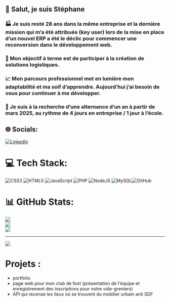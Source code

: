 
## 👋 Salut, je suis Stéphane
### 🏭 Je suis resté 28 ans dans la même entreprise et la dernière mission qui m’a été attribuée (key user) lors de la mise en place d’un nouvel ERP a été le déclic pour commencer une reconversion dans le développement web.
### 🎯 Mon objectif à terme est de participer à la création de solutions logistiques. 
### 📈 Mon parcours professionnel met en lumière mon adaptabilité et ma soif d’apprendre. Aujourd’hui j’ai besoin de vous pour continuer à me développer.
### 📢 Je suis à la recherche d’une alternance d’un an à partir de mars 2025, au rythme de 4 jours en entreprise / 1 jour à l’école.


## 🌐 Socials:
[![LinkedIn](https://img.shields.io/badge/LinkedIn-%230077B5.svg?logo=linkedin&logoColor=white)](https://www.linkedin.com/in/st%C3%A9phane-le-guern-a84b31263/) 

# 💻 Tech Stack:
![CSS3](https://img.shields.io/badge/css3-%231572B6.svg?style=for-the-badge&logo=css3&logoColor=white) ![HTML5](https://img.shields.io/badge/html5-%23E34F26.svg?style=for-the-badge&logo=html5&logoColor=white) ![JavaScript](https://img.shields.io/badge/javascript-%23323330.svg?style=for-the-badge&logo=javascript&logoColor=%23F7DF1E) ![PHP](https://img.shields.io/badge/php-%23777BB4.svg?style=for-the-badge&logo=php&logoColor=white) ![NodeJS](https://img.shields.io/badge/node.js-6DA55F?style=for-the-badge&logo=node.js&logoColor=white) ![MySQL](https://img.shields.io/badge/mysql-4479A1.svg?style=for-the-badge&logo=mysql&logoColor=white)![GitHub](https://img.shields.io/badge/github-%23121011.svg?style=for-the-badge&logo=github&logoColor=white)
# 📊 GitHub Stats:
![](https://github-readme-stats.vercel.app/api?username=Zen1971&theme=dark&hide_border=true&include_all_commits=false&count_private=false)<br/>
![](https://github-readme-streak-stats.herokuapp.com/?user=Zen1971&theme=dark&hide_border=true)<br/>
![](https://github-readme-stats.vercel.app/api/top-langs/?username=Zen1971&theme=dark&hide_border=true&include_all_commits=false&count_private=false&layout=compact)

---
[![](https://visitcount.itsvg.in/api?id=Zen1971&icon=2&color=1)](https://visitcount.itsvg.in)

<!-- Proudly created with GPRM ( https://gprm.itsvg.in ) -->
# Projets :
- portfolio
- page web pour mon club de foot (présentation de l'équipe et enregistrement des inscriptions pour notre vide-greniers)
- API qui recense les lieux où se trouvent du mobilier urbain anti SDF
